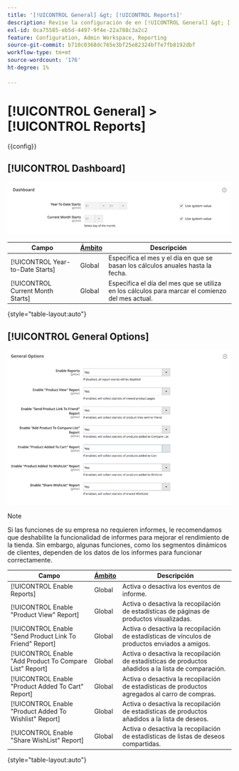```yaml
---
title: '[!UICONTROL General] &gt; [!UICONTROL Reports]'
description: Revise la configuración de en [!UICONTROL General] &gt; [!UICONTROL Reports] de la administración de Commerce.
exl-id: 0ca75585-eb5d-4497-9f4e-22a788c3a2c2
feature: Configuration, Admin Workspace, Reporting
source-git-commit: b710c0368dc765e3bf25e82324bffe7fb8192dbf
workflow-type: tm+mt
source-wordcount: '176'
ht-degree: 1%

---
```


# [!UICONTROL General] > [!UICONTROL Reports]

{{config}}

## [!UICONTROL Dashboard]

![Tablero](./assets/reports-dashboard.png)<!-- zoom -->

<!-- [Dashboard](https://docs.magento.com/user-guide/stores/admin-dashboard.html) -->

| Campo | [Ámbito](../../getting-started/websites-stores-views.md#scope-settings) | Descripción |
|--- |--- |--- |
| [!UICONTROL Year-to-Date Starts] | Global | Especifica el mes y el día en que se basan los cálculos anuales hasta la fecha. |
| [!UICONTROL Current Month Starts] | Global | Especifica el día del mes que se utiliza en los cálculos para marcar el comienzo del mes actual. |

{style="table-layout:auto"}

## [!UICONTROL General Options]

![Opciones generales](./assets/reports-general-options.png)<!-- zoom -->

>[!NOTE]
>
>Si las funciones de su empresa no requieren informes, le recomendamos que deshabilite la funcionalidad de informes para mejorar el rendimiento de la tienda. Sin embargo, algunas funciones, como los segmentos dinámicos de clientes, dependen de los datos de los informes para funcionar correctamente.

| Campo | [Ámbito](../../getting-started/websites-stores-views.md#scope-settings) | Descripción |
|--- |--- |--- |
| [!UICONTROL Enable Reports] | Global | Activa o desactiva los eventos de informe. |
| [!UICONTROL Enable "Product View" Report] | Global | Activa o desactiva la recopilación de estadísticas de páginas de productos visualizadas. |
| [!UICONTROL Enable "Send Product Link To Friend" Report] | Global | Activa o desactiva la recopilación de estadísticas de vínculos de productos enviados a amigos. |
| [!UICONTROL Enable "Add Product To Compare List" Report] | Global | Activa o desactiva la recopilación de estadísticas de productos añadidos a la lista de comparación. |
| [!UICONTROL Enable "Product Added To Cart" Report] | Global | Activa o desactiva la recopilación de estadísticas de productos agregados al carro de compras. |
| [!UICONTROL Enable "Product Added To Wishlist" Report] | Global | Activa o desactiva la recopilación de estadísticas de productos añadidos a la lista de deseos. |
| [!UICONTROL Enable "Share WishList" Report] | Global | Activa o desactiva la recopilación de estadísticas de listas de deseos compartidas. |

{style="table-layout:auto"}
